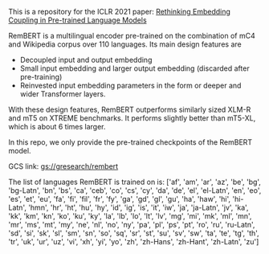 This is a repository for the ICLR 2021 paper: [Rethinking Embedding Coupling in
Pre-trained Language Models](https://openreview.net/forum?id=xpFFI_NtgpW)

RemBERT is a multilingual encoder pre-trained on the combination of mC4 and Wikipedia corpus over 110 languages. Its main design features are

  * Decoupled input and output embedding
  * Small input embedding and larger output embedding (discarded after
    pre-training)
  * Reinvested input embedding parameters in the form or deeper and wider
    Transformer layers.

With these design features, RemBERT outperforms similarly sized XLM-R and mT5 on
XTREME benchmarks. It performs slightly better than mT5-XL, which is about 6 times
larger.

In this repo, we only provide the pre-trained checkpoints of the RemBERT model.

GCS link: [gs://gresearch/rembert](https://console.cloud.google.com/storage/browser/gresearch/rembert)


The list of languages RemBERT is trained on is: ['af', 'am', 'ar', 'az', 'be', 'bg', 'bg-Latn', 'bn', 'bs', 'ca', 'ceb', 'co', 'cs', 'cy', 'da', 'de', 'el', 'el-Latn', 'en', 'eo', 'es', 'et', 'eu', 'fa', 'fi', 'fil', 'fr', 'fy', 'ga', 'gd', 'gl', 'gu', 'ha', 'haw', 'hi', 'hi-Latn', 'hmn', 'hr', 'ht', 'hu', 'hy', 'id', 'ig', 'is', 'it', 'iw', 'ja', 'ja-Latn', 'jv', 'ka', 'kk', 'km', 'kn', 'ko', 'ku', 'ky', 'la', 'lb', 'lo', 'lt', 'lv', 'mg', 'mi', 'mk', 'ml', 'mn', 'mr', 'ms', 'mt', 'my', 'ne', 'nl', 'no', 'ny', 'pa', 'pl', 'ps', 'pt', 'ro', 'ru', 'ru-Latn', 'sd', 'si', 'sk', 'sl', 'sm', 'sn', 'so', 'sq', 'sr', 'st', 'su', 'sv', 'sw', 'ta', 'te', 'tg', 'th', 'tr', 'uk', 'ur', 'uz', 'vi', 'xh', 'yi', 'yo', 'zh', 'zh-Hans', 'zh-Hant', 'zh-Latn', 'zu']
